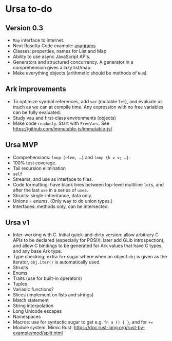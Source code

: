 # Ursa to-do

## Version 0.3

* `Map` interface to internet.
* Next Rosetta Code example: [anagrams](https://rosettacode.org/wiki/Anagrams#Python)
* Classes: properties, names for List and Map
* Ability to use async JavaScript APIs.
* Generators and structured concurrency. A generator in a comprehension gives a lazy
  list/map.
* Make everything objects (arithmetic should be methods of `Num`).

## Ark improvements

* To optimize symbol references, add `var` (mutable `let`), and
  evaluate as much as we can at compile time. Any expression with no free
  variables can be fully evaluated.
* Study vau and first-class environments (objects)
* Make code `readonly`. Start with `FreeVars`.
  See https://github.com/immutable-js/immutable-js/

## Ursa MVP

* Comprehensions: `loop [elem, …]` and `loop {k = v; …}`.
* 100% test coverage.
* Tail recursion elimination
* `self`
* Streams, and use as interface to files.
* Code formatting: have blank lines between top-level multiline `let`s, and
  after the last `use` in a series of `use`s.
* Structs: single-inheritance, data only.
* Unions = enums. (Only way to do union types.)
* Interfaces: methods only, can be intersected.

## Ursa v1

* Inter-working with C. Initial quick-and-dirty version: allow arbitrary C
  APIs to be declared (especially for POSIX; later add GLib introspection),
  and allow C bindings to be generated for Ark values that have C types, and
  any base Ark type.
* Type checking; extra `for` sugar where when an object `obj` is given as
  the iterator, `obj.iter()` is automatically used.
* Structs
* Enums
* Traits (use for built-in operators)
* Tuples
* Variadic functions?
* Slices (implement on lists and strings)
* Match statement
* String interpolation
* Long Unicode escapes
* Namespaces
* Macros: use for syntactic sugar to get e.g. `fn a () { }`, and for `+=`
* Module system. Mimic Rust: https://doc.rust-lang.org/rust-by-example/mod/split.html
